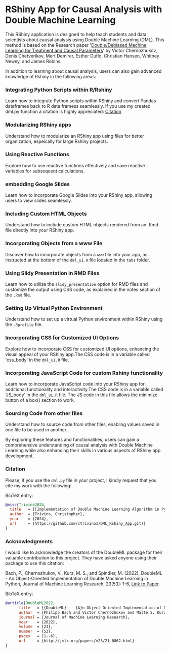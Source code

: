 
# RShiny App for Causal Analysis with Double Machine Learning

This RShiny application is designed to help teach students and data scientists about causal analysis using Double Machine Learning (DML). This method is based on the Research paper '[Double/Debiased Machine Learning for Treatment and Causal Parameters](https://arxiv.org/abs/1608.00060)' by Victor Chernozhukov, Denis Chetverikov, Mert Demirer, Esther Duflo, Christian Hansen, Whitney Newey, and James Robins. 

In addition to learning about causal analysis, users can also gain advanced knowledge of Rshiny in the following areas:

### Integrating Python Scripts within R/Rshiny

Learn how to integrate Python scripts within RShiny and convert Pandas dataframes back to R data framess seamlessly. If you use my created dml.py function a citation is highly appreciated: [Citation](#citation)

### Modularizing RShiny apps

Understand how to modularize an RShiny app using files for better organization, espeically for large Rshiny projects.

### Using Reactive Functions 

Explore how to use reactive functions effectively and save reactive variables for subsequent calculations.

### embedding Google Slides 

Learn how to incorporate Google Slides into your RShiny app, allowing users to view slides seamlessly.

### Including Custom HTML Objects 

Understand how to include custom HTML objects rendered from an .Rmd file directly into your RShiny app.

### Incorporating Objects from a www File

Discover how to incorporate objects from a `www` file into your app, as instructed at the bottom of the `dml_ui.R` file located in the `tabs` folder.

### Using Slidy Presentation in RMD Files

Learn how to utilize the `slidy_presentation` option for RMD files and customize the output using CSS code, as explained in the notes section of the `.Rmd` file.

### Setting Up Virtual Python Environment

Understand how to set up a virtual Python environment within RShiny using the `.Rprofile` file.

### Incorporating CSS for Customized UI Options

Explore how to incorporate CSS for customized UI options, enhancing the visual appeal of your RShiny app.The CSS code is in a variable called 'css_body' in the  `dml_ui.R` file.

### Incorporating JavaScript Code for custom Rshiny functionality 

Learn how to incorporate JavaScript code into your RShiny app for additional functionality and interactivity.The CSS code is in a variable called 'JS_body' in the  `dml_ui.R` file. 
The JS code in this file allows the minimize button of a box() section to work.

### Sourcing Code from other files

Understand how to source code from other files, enabling values saved in one file to be used in another.

By exploring these features and functionalities, users can gain a comprehensive understanding of causal analysis with Double Machine Learning while also enhancing their skills in various aspects of RShiny app development.

<a name="citation"></a>
### Citation 
Please, if you use the `dml.py` file in your project, I kindly request that you cite my work with the following:

BibTeX entry:

```bibtex
@misc{Trivino2024,
  title   = {[Implementation of Double Machine Learning Algorithm in Python for Integration with RShiny]},
  author  = {Trivino, Christopher},
  year    = {2024},
  url     = {https://github.com/ctrivino1/DML_Rshiny_App.git)} 
}
```


### Acknowledgments
I would like to acknowledge the creators of the DoubleML package for their valuable contribution to this project. They have asked anyone using their package to use this citation:

Bach, P., Chernozhukov, V., Kurz, M. S., and Spindler, M. (2022), DoubleML - An Object-Oriented Implementation of Double Machine Learning in Python, Journal of Machine Learning Research, 23(53): 1-6, [Link to Paper](https://www.jmlr.org/papers/v23/21-0862.html).

BibTeX entry:

```bibtex
@article{DoubleML2022,
      title   = {{DoubleML} -- {A}n Object-Oriented Implementation of Double Machine Learning in {P}ython}, 
      author  = {Philipp Bach and Victor Chernozhukov and Malte S. Kurz and Martin Spindler},
      journal = {Journal of Machine Learning Research},
      year    = {2022},
      volume  = {23},
      number  = {53},
      pages   = {1--6},
      url     = {http://jmlr.org/papers/v23/21-0862.html}
}

